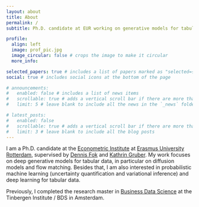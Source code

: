 ```yaml
---
layout: about
title: About
permalink: /
subtitle: Ph.D. candidate at EUR working on generative models for tabular data.

profile:
  align: left
  image: prof_pic.jpg
  image_circular: false # crops the image to make it circular
  more_info: 

selected_papers: true # includes a list of papers marked as "selected={true}"
social: true # includes social icons at the bottom of the page

# announcements:
#   enabled: false # includes a list of news items
#   scrollable: true # adds a vertical scroll bar if there are more than 3 news items
#   limit: 5 # leave blank to include all the news in the `_news` folder

# latest_posts:
#   enabled: false
#   scrollable: true # adds a vertical scroll bar if there are more than 3 new posts items
#   limit: 3 # leave blank to include all the blog posts
---
```


I am a Ph.D. candidate at the [Econometric Institute](https://www.eur.nl/en/ese/department-econometrics) at [Erasmus University Rotterdam](https://www.eur.nl/en), supervised by [Dennis Fok](https://www.eur.nl/people/dennis-fok) and [Kathrin Gruber](https://www.eur.nl/en/people/kathrin-gruber). My work focuses on deep generative models for tabular data, in particular on diffusion models and flow matching. Besides that, I am also interested in probabilistic machine learning (uncertainty quantification and variational inference) and deep learning for tabular data.

Previously, I completed the research master in [Business Data Science](https://businessdatascience.nl/home) at the Tinbergen Institute / BDS in Amsterdam.